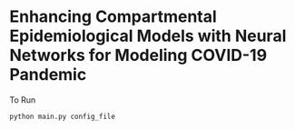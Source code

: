 # Enhancing Compartmental Epidemiological Models with Neural Networks for Modeling COVID-19 Pandemic

To Run

    python main.py config_file